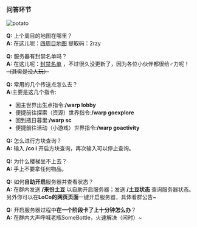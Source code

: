 ### 问答环节  

![potato](https://ae02.alicdn.com/kf/H6212ca90ea024b4784c571cc7d823ce1h.jpg)  

**Q:** 上个周目的地图在哪里？  
**A:** 在这儿呢：[四周目地图](https://pan.baidu.com/s/1Ox_EPmQu2wNZVQbYg_Nv2Q) 提取码：2rzy  

**Q:** 服务器有封禁名单吗？  
**A:** 在这儿呢：[封禁名单](https://shimo.im/doc/ASQZK52LZqcRi1Mq?r=OR4O8R/) ，不过很久没更新了，因为各位小伙伴都很给♂力呢！~~（其实是没人玩）~~  

<p style='margin-bottom:0'><strong>Q:</strong> 常用的几个传送点怎么去？<br><strong>A:</strong>主要是这几个指令:</p>   

* 回主世界出生点指令:**/warp lobby**  
* 便捷前往探索（资源）世界指令:**/warp goexplore**  
* 回到瓶日暮里:**/warp sc**  
* 便捷前往活动（小游戏）世界指令:**/warp goactivity**  

**Q:** 怎么进行方块查询？  
**A:** 输入 **/co i** 开启方块查询，再次输入可以停止查询。  

**Q:** 为什么楼梯坐不上去？  
**A:** 手上不要拿任何物品。    

**Q:** 如何**自助开启**服务器并查看状态？  
**A:** 在群内发送 **/来份土豆** 以自助开启服务器；发送 **/土豆状态** 查询服务器状态。另外你可以在**LoCo的网页页面**一键开启服务器，具体看群公告~  

**Q:** 开启服务器过程中**在一个阶段卡了上十分钟怎么办**？  
**A:** 在群内大声呼喊老瓶SomeBottle，火速解决（闲时）~   
